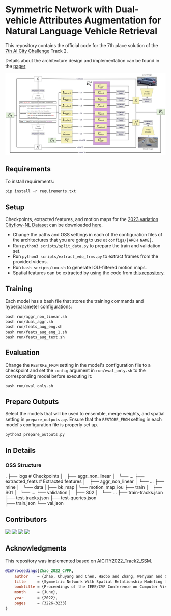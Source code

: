 # Symmetric Network with Dual-vehicle Attributes Augmentation for Natural Language Vehicle Retrieval

This repository contains the official code for the 7th place solution of the [7th AI City Challenge](https://www.aicitychallenge.org/) Track 2.

Details about the architecture design and implementation can be found in the [paper](Symmetric_Network_with_Dual-vehicle_Attributes_Augmentation_for_Natural_Language_Vehicle_Retrieval.pdf)

![snda](snda.jpg)

## Requirements

To install requirements:

```setup
pip install -r requirements.txt
```

## Setup

Checkpoints, extracted features, and motion maps for the [2023 variation Cityflow-NL Dataset](https://github.com/fredfung007/cityflow-nl) can be downloaded [here](https://drive.google.com/drive/folders/1txIqNGAUWNP8T5a0rE4nOm7iSFmuf1Lc?usp=share_link).

- Change the paths and OSS settings in each of the configuration files of the architectures that you are going to use at `configs/[ARCH NAME]`.
- Run `python3 scripts/split_data.py` to prepare the train and validation set.
- Run `python3 scripts/extract_vdo_frms.py` to extract frames from the provided videos.
- Run `bash scripts/iou.sh` to generate IOU-filtered motion maps.
- Spatial features can be extracted by using the code from [this repository](https://github.com/ZhaoChuyang/AIC22-Track2-SMM).

## Training

Each model has a bash file that stores the training commands and hyperparameter configurations:

```train
bash run/aggr_non_linear.sh
bash run/dual_aggr.sh
bash run/feats_aug_eng.sh
bash run/feats_aug_eng_1.sh
bash run/feats_aug_text.sh
```

## Evaluation

Change the `RESTORE_FROM` setting in the model's configuration file to a checkpoint and set the `config` argument in `run/eval_only.sh` to the corresponding model before executing it:

```eval
bash run/eval_only.sh
```

## Prepare Outputs

Select the models that will be used to ensemble, merge weights, and spatial setting in `prepare_outputs.py`. Ensure that the `RESTORE_FROM` setting in each model's configuration file is properly set up.

```ensemble
python3 prepare_outputs.py
```

## In Details

### OSS Structure

.
├── logs                            # Checkpoints
│   ├── aggr_non_linear
│   └── ...
├── extracted_feats                 # Extracted features
│   ├── aggr_non_linear
│   └── ...
├── mine
│   └── data
|       ├── bk_map
|       └── motion_map_iou
├── train
│   ├── S01
│   └── ...
├── validation
│   ├── S02
│   └── ...
├── train-tracks.json
├── test-tracks.json
├── test-queries.json  
├── train.json
└── val.json


## Contributors

[![](https://avatars.githubusercontent.com/u/31373940?s=48&v=4)](https://github.com/quangminhdinh)
[![](https://avatars.githubusercontent.com/u/76428643?s=48&v=4)](https://github.com/yuufong)
[![](https://avatars.githubusercontent.com/u/44701370?s=48&v=4)](https://github.com/riderhuy)
[![](https://avatars.githubusercontent.com/u/87028107?s=48&v=4)](https://github.com/hmkhoi2701)


## Acknowledgments

This repository was implemented based on [AICITY2022_Track2_SSM](https://github.com/hbchen121/AICITY2022_Track2_SSM).

```bibtex
@InProceedings{Zhao_2022_CVPR,
    author    = {Zhao, Chuyang and Chen, Haobo and Zhang, Wenyuan and Chen, Junru and Zhang, Sipeng and Li, Yadong and Li, Boxun},
    title     = {Symmetric Network With Spatial Relationship Modeling for Natural Language-Based Vehicle Retrieval},
    booktitle = {Proceedings of the IEEE/CVF Conference on Computer Vision and Pattern Recognition (CVPR) Workshops},
    month     = {June},
    year      = {2022},
    pages     = {3226-3233}
}
```
